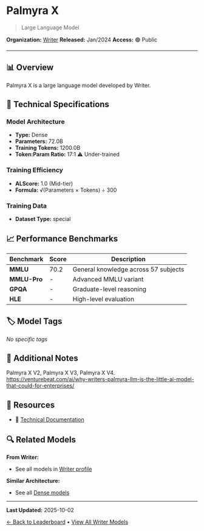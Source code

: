 # Palmyra X

> Large Language Model

**Organization:** [Writer](../../labs/writer.md)
**Released:** Jan/2024
**Access:** 🟢 Public

---

## 📊 Overview

Palmyra X is a large language model developed by Writer.

## 🔧 Technical Specifications

### Model Architecture
- **Type:** Dense
- **Parameters:** 72.0B
- **Training Tokens:** 1200.0B
- **Token:Param Ratio:** 17:1 ⚠️ Under-trained

### Training Efficiency
- **ALScore:** 1.0 (Mid-tier)
- **Formula:** √(Parameters × Tokens) ÷ 300

### Training Data
- **Dataset Type:** special

## 📈 Performance Benchmarks

| Benchmark | Score | Description |
|-----------|-------|-------------|
| **MMLU** | 70.2 | General knowledge across 57 subjects |
| **MMLU-Pro** | - | Advanced MMLU variant |
| **GPQA** | - | Graduate-level reasoning |
| **HLE** | - | High-level evaluation |

## 🏷️ Model Tags

_No specific tags_

## 📝 Additional Notes

Palmyra X V2, Palmyra X V3, Palmyra X V4. https://venturebeat.com/ai/why-writers-palmyra-llm-is-the-little-ai-model-that-could-for-enterprises/

## 🔗 Resources

- 📄 [Technical Documentation](https://writer.com/blog/palmyra-helm-benchmark/)

## 🔍 Related Models

**From Writer:**
- See all models in [Writer profile](../../labs/writer.md)

**Similar Architecture:**
- See all [Dense models](../../architectures/dense.md)

---

**Last Updated:** 2025-10-02

[← Back to Leaderboard](../../README.md) • [View All Writer Models](../../labs/writer.md)
